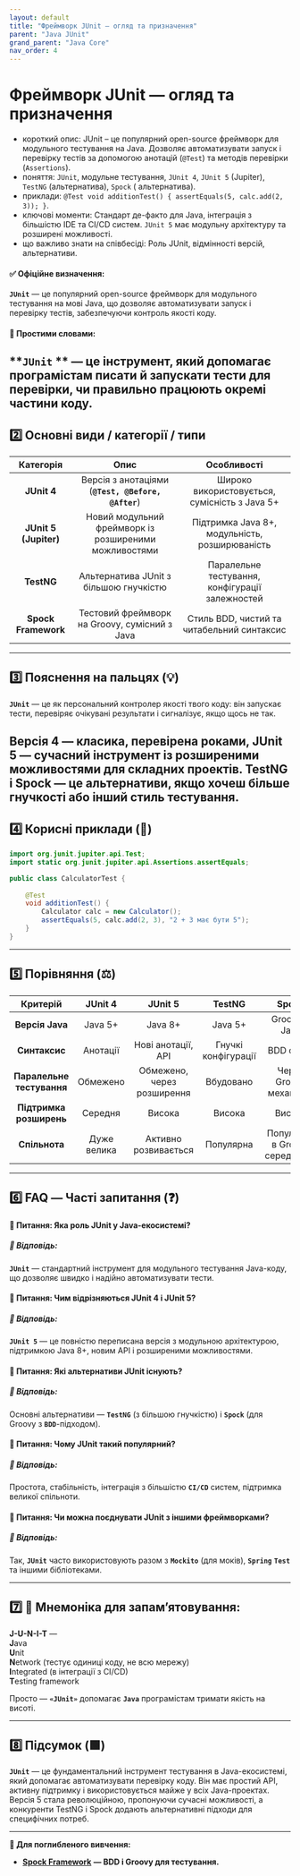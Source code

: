 ```yaml
---
layout: default
title: "Фреймворк JUnit — огляд та призначення"
parent: "Java JUnit"
grand_parent: "Java Core"
nav_order: 4
---
```


# Фреймворк JUnit — огляд та призначення

* короткий опис: JUnit – це популярний open-source фреймворк для модульного тестування на Java. Дозволяє автоматизувати
  запуск і перевірку тестів за допомогою анотацій (`@Test`) та методів перевірки (`Assertions`).
* поняття: `JUnit`, модульне тестування, `JUnit 4`, `JUnit 5` (Jupiter), `TestNG` (альтернатива), `Spock` (
  альтернатива).
* приклади: `@Test void additionTest() { assertEquals(5, calc.add(2, 3)); }`.
* ключові моменти: Стандарт де-факто для Java, інтеграція з більшістю IDE та CI/CD систем. `JUnit 5` має модульну
  архітектуру та розширені можливості.
* що важливо знати на співбесіді: Роль JUnit, відмінності версій, альтернативи.

#### **✅ Офіційне визначення:**

**`JUnit`** — це популярний open-source фреймворк для модульного тестування на мові Java, що дозволяє автоматизувати
запуск і перевірку тестів, забезпечуючи контроль якості коду.

#### **🧠 Простими словами:**

**`JUnit`
** — це інструмент, який допомагає програмістам писати й запускати тести для перевірки, чи правильно працюють окремі частини коду.
---

## **2️⃣ Основні види / категорії / типи**

|       Категорія       |                         Опис                          |                   Особливості                   |
|:---------------------:|:-----------------------------------------------------:|:-----------------------------------------------:|
|      **JUnit 4**      |  Версія з анотаціями (**`@Test, @Before, @After`**)   |  Широко використовується, сумісність з Java 5+  |
| **JUnit 5 (Jupiter)** | Новий модульний фреймворк із розширеними можливостями | Підтримка Java 8+, модульність, розширюваність  |
|      **TestNG**       |        Альтернатива JUnit з більшою гнучкістю         | Паралельне тестування, конфігурації залежностей |
|  **Spock Framework**  |     Тестовий фреймворк на Groovy, сумісний з Java     |   Стиль BDD, чистий та читабельний синтаксис    |

---

## **3️⃣ Пояснення на пальцях (💡)**

**`JUnit`** — це як персональний контролер якості твого коду: він запускає тести, перевіряє очікувані результати і
сигналізує, якщо щось не так.

Версія 4 — класика, перевірена роками, JUnit 5 — сучасний інструмент із розширеними можливостями для складних проектів. TestNG і Spock — це альтернативи, якщо хочеш більше гнучкості або інший стиль тестування.
---

## **4️⃣ Корисні приклади (🧪)**

```java
import org.junit.jupiter.api.Test;
import static org.junit.jupiter.api.Assertions.assertEquals;

public class CalculatorTest {
    
    @Test
    void additionTest() {
        Calculator calc = new Calculator();
        assertEquals(5, calc.add(2, 3), "2 + 3 має бути 5");
    }
}
```
---

## **5️⃣ Порівняння (⚖️)**

|         Критерій          |   JUnit 4   |          JUnit 5           |       TestNG        |             Spock             |
|:-------------------------:|:-----------:|:--------------------------:|:-------------------:|:-----------------------------:|
|      **Версія Java**      |   Java 5+   |          Java 8+           |       Java 5+       |        Groovy \+ Java         |
|       **Синтаксис**       |  Анотації   |     Нові анотації, API     | Гнучкі конфігурації |           BDD стиль           |
| **Паралельне тестування** |  Обмежено   | Обмежено, через розширення |      Вбудовано      |    Через Groovy механізми     |
|  **Підтримка розширень**  |   Середня   |           Висока           |       Висока        |            Висока             |
|       **Спільнота**       | Дуже велика |    Активно розвивається    |      Популярна      | Популярна в Groovy середовищі |

---

## **6️⃣ FAQ — Часті запитання (❓)**

#### **🔹 Питання: Яка роль JUnit у Java-екосистемі?**

##### **💬 Відповідь:**

**`JUnit`** — стандартний інструмент для модульного тестування Java-коду, що дозволяє швидко і надійно автоматизувати
тести.

####  

#### **🔹 Питання: Чим відрізняються JUnit 4 і JUnit 5?**

##### **💬 Відповідь:**

**`JUnit 5`** — це повністю переписана версія з модульною архітектурою, підтримкою Java 8+, новим API і розширеними
можливостями.

####  

#### **🔹 Питання: Які альтернативи JUnit існують?**

##### **💬 Відповідь:**

Основні альтернативи — **`TestNG`** (з більшою гнучкістю) і **`Spock`** (для Groovy з **`BDD`**\-підходом).

####  

#### **🔹 Питання: Чому JUnit такий популярний?**

##### **💬 Відповідь:**

Простота, стабільність, інтеграція з більшістю **`CI/CD`** систем, підтримка великої спільноти.

####  

#### **🔹 Питання: Чи можна поєднувати JUnit з іншими фреймворками?**

##### **💬 Відповідь:**

Так, **`JUnit`** часто використовують разом з **`Mockito`** (для моків), **`Spring`** **`Test`** та іншими бібліотеками.

---

## **7️⃣ 🧠 Мнемоніка для запам’ятовування:**

**J-U-N-I-T** —  
**J**ava  
**U**nit  
**N**etwork (тестує одиниці коду, не всю мережу)  
**I**ntegrated (в інтеграції з CI/CD)  
**T**esting framework

Просто — **`«JUnit»`** допомагає **`Java`** програмістам тримати якість на висоті.

---

## **8️⃣ Підсумок (🟩)**

**`JUnit`** — це фундаментальний інструмент тестування в Java-екосистемі, який допомагає автоматизувати перевірку коду.
Він має простий API, активну підтримку і використовується майже у всіх Java-проектах. Версія 5 стала революційною,
пропонуючи сучасні можливості, а конкуренти TestNG і Spock додають альтернативні підходи для специфічних потреб.

---

**🔗 Для поглибленого вивчення:**

* [**Spock Framework**](http://spockframework.org/) **— BDD і Groovy для тестування.**